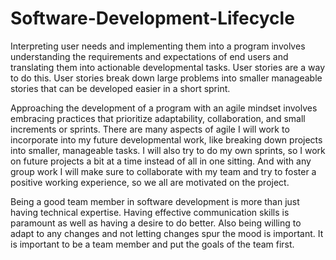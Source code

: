 # Software-Development-Lifecycle

Interpreting user needs and implementing them into a program involves understanding the requirements and expectations of end users and translating them into actionable developmental tasks. User stories are a way to do this. User stories break down large problems into smaller manageable stories that can be developed easier in a short sprint. 

Approaching the development of a program with an agile mindset involves embracing practices that prioritize adaptability, collaboration, and small increments or sprints. There are many aspects of agile I will work to incorporate into my future developmental work, like breaking down projects into smaller, manageable tasks. I will also try to do my own sprints, so I work on future projects a bit at a time instead of all in one sitting. And with any group work I will make sure to collaborate with my team and try to foster a positive working experience, so we all are motivated on the project. 

Being a good team member in software development is more than just having technical expertise. Having effective communication skills is paramount as well as having a desire to do better. Also being willing to adapt to any changes and not letting changes spur the mood is important. It is important to be a team member and put the goals of the team first. 

